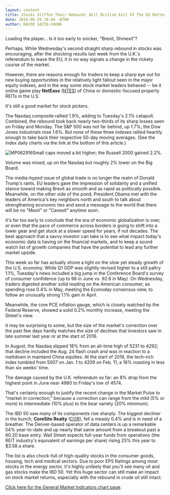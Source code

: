 ```yaml
---
layout: content
title: Stocks Stiffen Their Rebound: Will British Exit Of The EU Matter In Long Run?
date: 2016-06-29 18:44 -0700
author: DAVID SAITO-CHUNG
---
```






Loading the player...
Is it too early to snicker, "Brexit, Shmexit"?


Perhaps. While Wednesday's second straight sharp rebound in stocks was encouraging, after the shocking results last week from the U.K.'s referendum to leave the EU, it in no way signals a change in the rickety course of the market.


However, there are reasons enough for traders to keep a sharp eye out for new buying opportunities in the relatively light fallout seen in the major equity indexes, and in the way some stock market leaders behaved -- be it online game play **NetEase** ([NTES](https://research.investors.com/quote.aspx?symbol=NTES)) of China or domestic-focused property REITs in the U.S.


It's still a good market for stock pickers.


The Nasdaq composite rallied 1.9%, adding to Tuesday's 2.1% catapult. Combined, the rebound took back nearly two-thirds of its sharp losses seen on Friday and Monday. The S&P 500 was not far behind, up 1.7%; the Dow Jones industrials rose 1.6%. But none of these three indexes rallied heartily enough to take back their respective 50-day moving averages. (See the index daily charts via the link at the bottom of this article.)


![MP062916](https://www.investors.com/wp-content/uploads/2016/06/MP062916-189x300.jpg)Small caps moved a bit higher; the Russell 2000 gained 2.2%.


Volume was mixed, up on the Nasdaq but roughly 2% lower on the Big Board.


The media-hyped issue of global trade is no longer the realm of Donald Trump's rants. EU leaders gave the impression of solidarity and a unified stance toward making Brexit as smooth and as rapid as politically possible. Meanwhile, on the other side of the pond, President Obama met with the leaders of America's key neighbors north and south to talk about strengthening economic ties and send a message to the world that there will be no "Mexit" or "Canexit" anytime soon.


It's far too early to conclude that the era of economic globalization is over, or even that the pace of commerce across borders is going to shift into a lower gear and get stuck at a slower speed for years, if not decades. The best approach that a savvy investor can take is to see what impact today's economic data is having on the financial markets, and to keep a sound watch list of growth companies that have the potential to lead any further market upside.


This week so far has actually shone a light on the slow yet steady growth of the U.S. economy. While Q1 GDP was slightly revised higher to a still paltry 1.1%, Tuesday's news included a big jump in the Conference Board's survey of consumer confidence (up to 98 in June vs. 92.6 in May). On Wednesday, traders digested another solid reading on the American consumer, as spending rose 0.4% in May, meeting the Econoday consensus view, to follow an unusually strong 1.1% gain in April.


Meanwhile, the core PCE inflation gauge, which is closely watched by the Federal Reserve, showed a solid 0.2% monthly increase, meeting the Street's view.


It may be surprising to some, but the size of the market's correction over the past few days hardly matches the size of declines that investors saw in late summer last year or at the start of 2016.


In August, the Nasdaq slipped 18% from an all-time high of 5231 to 4292; that decline included the Aug. 24 flash crash and was in reaction to a meltdown in mainland China equities. At the start of 2016, the tech-rich index tumbled from 5007 on Jan. 1 to 4209 on Feb. 11, a 16% roasting in less than six weeks' time.


The damage caused by the U.K. referendum so far: an 8% drop from the highest point in June near 4980 to Friday's low of 4574.


That's certainly enough to justify the recent change in the Market Pulse to "market in correction," because a correction can range from the mild (5% or more) to intermediate (10% plus) to the bear variety (20% minimum).


The IBD 50 saw many of its components rise sharply. The biggest decliner in the bunch, **CoreSite Realty** ([COR](https://research.investors.com/quote.aspx?symbol=COR)), fell a measly 0.4% and is in need of a breather. The Denver-based operator of data centers is up a remarkable 54% year-to-date and up nearly that same amount from a breakout past a 60.20 base entry. Wall Street expects full-year funds from operations (the REIT industry's equivalent of earnings per share) rising 25% this year to $3.58 a share.


The list is also chock-full of high-quality stocks in the consumer goods, housing, tech and medical sectors. Due to poor EPS Ratings among most stocks in the energy sector, it's highly unlikely that you'll see many oil and gas stocks make the IBD 50. Yet this huge sector can still make an impact on stock market returns, especially with the rebound in crude oil still intact.


[Click here for the General Market Indicators chart page](https://www.investors.com/wp-content/uploads/2016/06/IBD2906154134GMI.pdf).




